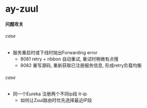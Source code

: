 # ay-zuul

#### 问题攻关

###### case
+ 服务重启时或下线时抛出Forwarding error
  + 8081 retry + ribbon 自动重试, 重试时稍微有点慢
  + 8082 重写源码, 重新获取已注册服务信息, 形成retry负载均衡

###### case
+ 同一个Eureka 注册两个不同ip段 it-ip
  + 如何让Zuul路由时优先选择最近IP段

